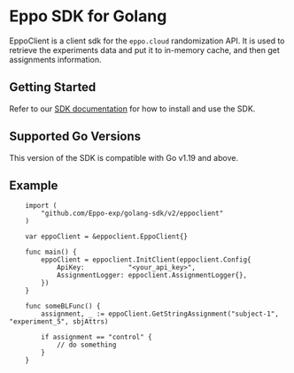 # Eppo SDK for Golang

EppoClient is a client sdk for the `eppo.cloud` randomization API.
It is used to retrieve the experiments data and put it to in-memory cache, and then get assignments information.

## Getting Started

Refer to our [SDK documentation](https://docs.geteppo.com/feature-flags/sdks/server-sdks/go) for how to install and use the SDK.

## Supported Go Versions
This version of the SDK is compatible with Go v1.19 and above.

## Example


```
	import (
		"github.com/Eppo-exp/golang-sdk/v2/eppoclient"
	)

	var eppoClient = &eppoclient.EppoClient{}

	func main() {
		eppoClient = eppoclient.InitClient(eppoclient.Config{
			ApiKey:           "<your_api_key>",
			AssignmentLogger: eppoclient.AssignmentLogger{},
		})
	}

	func someBLFunc() {
		assignment, _ := eppoClient.GetStringAssignment("subject-1", "experiment_5", sbjAttrs)

		if assignment == "control" {
			// do something
		}
	}
```
